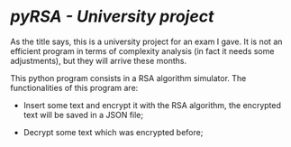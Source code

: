 # ***pyRSA - University project***

As the title says, this is a university project for an exam I gave.
It is not an efficient program in terms of complexity analysis (in fact it needs some adjustments),
but they will arrive these months.

This python program consists in a RSA algorithm simulator. The functionalities of this program are:

- Insert some text and encrypt it with the RSA algorithm, the encrypted text will be saved in a JSON file;

- Decrypt some text which was encrypted before;
